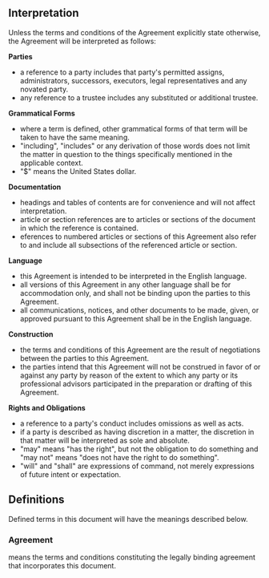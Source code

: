 ## Interpretation

Unless the terms and conditions of the Agreement explicitly state otherwise, the Agreement will be interpreted as follows:

**Parties**
- a reference to a party includes that party's permitted assigns, administrators, successors, executors, legal representatives and any novated party.
- any reference to a trustee includes any substituted or additional trustee.

**Grammatical Forms**
- where a term is defined, other grammatical forms of that term will be taken to have the same meaning.
- "including", "includes" or any derivation of those words does not limit the matter in question to the things specifically mentioned in the applicable context.
- "$" means the United States dollar.

**Documentation**
- headings and tables of contents are for convenience and will not affect interpretation.
- article or section references are to articles or sections of the document in which the reference is contained.
- eferences to numbered articles or sections of this Agreement also refer to and include all subsections of the referenced article or section. 

**Language**
- this Agreement is intended to be interpreted in the English language. 
- all versions of this Agreement in any other language shall be for accommodation only, and shall not be binding upon the parties to this Agreement. 
- all communications, notices, and other documents to be made, given, or approved pursuant to this Agreement shall be in the English language.

**Construction**
- the terms and conditions of this Agreement are the result of negotiations between the parties to this Agreement. 
- the parties intend that this Agreement will not be construed in favor of or against any party by reason of the extent to which any party or its professional advisors participated in the preparation or drafting of this Agreement.

**Rights and Obligations**
- a reference to a party's conduct includes omissions as well as acts.
- if a party is described as having discretion in a matter, the discretion in that matter will be interpreted as sole and absolute.
- "may" means "has the right", but not the obligation to do something and "may not" means "does not have the right to do something".
- "will" and "shall" are expressions of command, not merely expressions of future intent or expectation.

## Definitions

Defined terms in this document will have the meanings described below.

### Agreement
means the terms and conditions constituting the legally binding agreement that incorporates this document.

